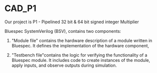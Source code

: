 # CAD_P1
Our project is P1 - Pipelined 32 bit & 64 bit signed integer Multiplier

Bluespec SystemVerilog (BSV), contains two components:
1. "Module file" contains the hardware description of a module written in Bluespec. It defines the implementation of the hardware component, 

2. "Testbench file"contains the logic for verifying the functionality of a Bluespec module. It includes code to create instances of the module, apply inputs, and observe outputs during simulation.


